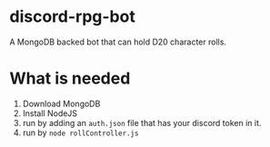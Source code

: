 # discord-rpg-bot
A MongoDB backed bot that can hold D20 character rolls.

# What is needed
1. Download MongoDB
2. Install NodeJS
3. run by adding an `auth.json` file that has your discord token in it.
4. run by `node rollController.js`
